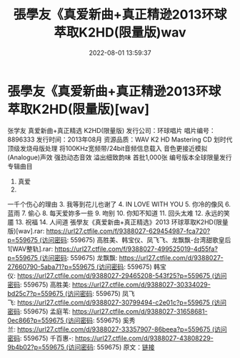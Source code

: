 ﻿---
title: 張學友《真爱新曲+真正精逊2013环球萃取K2HD(限量版)wav
date: 2022-08-01 13:59:37
categories: WAV车载音乐、镜像
tags: 华语中文
---
# 張學友《真爱新曲+真正精逊2013环球萃取K2HD(限量版)[wav]

张学友 真爱新曲+真正精选
K2HD(限量版)
发行公司：环球唱片
唱片编号：8896333
发行时间：2013年08月
资源品质：WAV
K2 HD Mastering CD
划时代顶级发烧母版处理
将100KHz宽频带/24bit音频信息载入
音色更接近模拟(Analogue)声效
强劲动态音效 溢出细致韵味
首批1,000张 编号版本全球限量发行
专辑曲目
1. 真爱
2.
一千个伤心的理由
3. 我等到花儿也谢了
4. IN LOVE WITH YOU
5. 你冷的像风
6. 蓝雨
7. 偷心
8. 每天爱妳多一些
9. 吻别
10. 你知不知道
11. 回头太难
12. 永远的笑靥
13. 祝福
14. 人间道
張學友《真爱新曲+真正精选》2013
环球萃取K2HD(限量版)[wav].rar: https://url27.ctfile.com/f/9388027-629454987-fca720?p=559675 (访问密码:
559675)
高胜美、韩宝仪、凤飞飞、龙飘飘-台湾甜歌皇后1[WAV整轨].rar: https://url27.ctfile.com/f/9388027-499525019-4d55fa?p=559675 (访问密码:
559675)
龙飘飘: https://url27.ctfile.com/d/9388027-27660790-5aba71?p=559675 (访问密码:
559675)
韩宝仪: https://url27.ctfile.com/d/9388027-29465208-543f25?p=559675 (访问密码:
559675)
高胜美: https://url27.ctfile.com/d/9388027-30334029-bd25c7?p=559675 (访问密码:
559675)
凤飞飞: https://url27.ctfile.com/d/9388027-30799494-c2e01c?p=559675 (访问密码:
559675)
孟庭苇: https://url27.ctfile.com/d/9388027-31658681-0ec866?p=559675 (访问密码:
559675)
奚秀兰: https://url27.ctfile.com/d/9388027-33357907-86beea?p=559675 (访问密码:
559675)
千百惠-: https://url27.ctfile.com/d/9388027-43808229-9b4b02?p=559675 (访问密码:
559675)
原文：[链接](https://blog.sina.com.cn/s/blog_1647c7e7601030yn5.html)